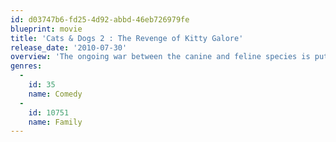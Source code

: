 ```yaml
---
id: d03747b6-fd25-4d92-abbd-46eb726979fe
blueprint: movie
title: 'Cats & Dogs 2 : The Revenge of Kitty Galore'
release_date: '2010-07-30'
overview: 'The ongoing war between the canine and feline species is put on hold when they join forces to thwart a rogue cat spy with her own sinister plans for conquest.'
genres:
  -
    id: 35
    name: Comedy
  -
    id: 10751
    name: Family
---
```

